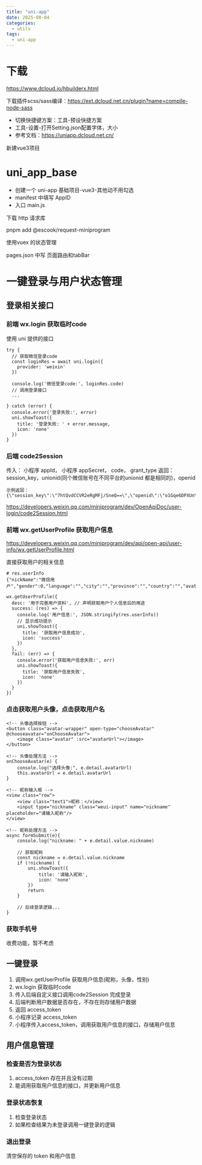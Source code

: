 ```yaml
---
title: "uni-app"
date: 2025-08-04
categories:
  - utils
tags:
  - uni-app
---
```


# 下载

https://www.dcloud.io/hbuilderx.html

下载插件scss/sass编译：https://ext.dcloud.net.cn/plugin?name=compile-node-sass

* 切换快捷键方案：工具-预设快捷方案
* 工具-设置-打开Setting.json配置字体，大小
* 参考文档：https://uniapp.dcloud.net.cn/

新建vue3项目



# uni_app_base

* 创建一个 uni-app 基础项目-vue3-其他动不用勾选
* manifest 中填写 AppID
* 入口 main.js

下载 http 请求库

pnpm add @escook/request-miniprogram

使用vuex 的状态管理

pages.json 中写 页面路由和tabBar

# 一键登录与用户状态管理

## 登录相关接口

### 前端 wx.login 获取临时code

使用 uni 提供的接口

~~~vue
try {
  // 获取微信登录code
  const loginRes = await uni.login({
    provider: 'weixin'
  })

  console.log('微信登录code:', loginRes.code)
  // 调用登录接口
  ...

} catch (error) {
  console.error('登录失败:', error)
  uni.showToast({
    title: '登录失败: ' + error.message,
    icon: 'none'
  })
}
~~~

### 后端 code2Session

传入： 小程序 appId， 小程序 appSecret， code， grant_type
返回： session_key，unionid(同个微信账号在不同平台的unionid 都是相同的)，openid

~~~
示例返回：
{\"session_key\":\"7htQvdCCVR2eRgMFj/SneQ==\",\"openid\":\"o1Gqe6DPXUnYqa3MdNMyOlwFJ22w\"}","level":"info","span":"f6af84092c254d93","trace":"0f3cfd7df0efe9e7d88212c8779fc838"}
~~~

https://developers.weixin.qq.com/miniprogram/dev/OpenApiDoc/user-login/code2Session.html

### 前端 wx.getUserProfile 获取用户信息

https://developers.weixin.qq.com/miniprogram/dev/api/open-api/user-info/wx.getUserProfile.html

直接获取用户的相关信息

~~~
# res.userInfo
{"nickName":"微信用户","gender":0,"language":"","city":"","province":"","country":"","avatarUrl":"https://thirdwx.qlogo.cn/mmopen/vi_32/POgEwh4mIHO4nibH0KlMECNjjGxQUq24ZEaGT4poC6icRiccVGKSyXwibcPq4BWmiaIGuG1icwxaQX6grC9VemZoJ8rg/132","is_demote":true}
~~~

~~~
wx.getUserProfile({
  desc: '用于完善用户资料', // 声明获取用户个人信息后的用途
  success: (res) => {
    console.log('用户信息:', JSON.stringify(res.userInfo))
    // 显示成功提示
    uni.showToast({
      title: '获取用户信息成功',
      icon: 'success'
    })
  },
  fail: (err) => {
    console.error('获取用户信息失败:', err)
    uni.showToast({
      title: '获取用户信息失败',
      icon: 'none'
    })
  }
})
~~~



### 点击获取用户头像，点击获取用户名

```
<!-- 头像选择按钮 -->
<button class="avatar-wrapper" open-type="chooseAvatar" @chooseavatar="onChooseAvatar">
    <image class="avatar" :src="avatarUrl"></image>
</button>

<!-- 头像处理方法 -->
onChooseAvatar(e) {
    console.log("选择头像:", e.detail.avatarUrl)
    this.avatarUrl = e.detail.avatarUrl
}

<!-- 昵称输入框 -->
<view class="row">
    <view class="text1">昵称：</view>
    <input type="nickname" class="weui-input" name="nickname" placeholder="请输入昵称"/>
</view>

<!-- 昵称处理方法 -->
async formSubmit(e){
    console.log("nickname: " + e.detail.value.nickname)

    // 获取昵称
    const nickname = e.detail.value.nickname
    if (!nickname) {
        uni.showToast({
            title: '请输入昵称',
            icon: 'none'
        })
        return
    }
    
    // 后续登录逻辑...
}
```



### 获取手机号

收费功能，暂不考虑

## 一键登录

1. 调用wx.getUserProfile 获取用户信息(昵称，头像，性别)
2. wx.login 获取临时code
3. 传入后端自定义接口调用code2Session 完成登录
4. 后端判断用户数据是否存在，不存在则存储用户数据
5. 返回 access_token
6. 小程序记录 access_token
7. 小程序传入access_token，调用获取用户信息的接口，存储用户信息

## 用户信息管理

### 检查是否为登录状态

1. access_token 存在并且没有过期
2. 能调用获取用户信息的接口，并更新用户信息

### 登录状态恢复

1. 检查登录状态
2. 如果检查结果为未登录调用一键登录的逻辑

### 退出登录

清空保存的 token 和用户信息



